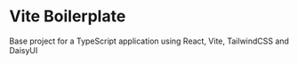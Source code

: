 # Vite Boilerplate

Base project for a TypeScript application using React, Vite, TailwindCSS and DaisyUI
